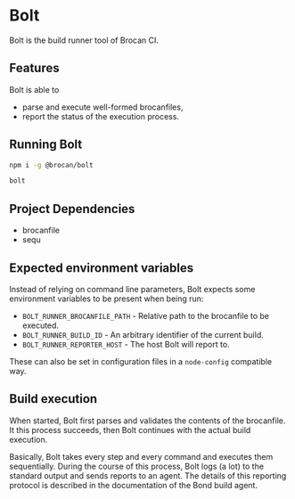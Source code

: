 # Bolt

Bolt is the build runner tool of Brocan CI.

## Features

Bolt is able to

  * parse and execute well-formed brocanfiles,
  * report the status of the execution process.

## Running Bolt

~~~~bash
npm i -g @brocan/bolt

bolt
~~~~

## Project Dependencies

  * brocanfile
  * sequ

## Expected environment variables

Instead of relying on command line parameters, Bolt expects some environment variables to be present when being run:

  * `BOLT_RUNNER_BROCANFILE_PATH` - Relative path to the brocanfile to be executed.
  * `BOLT_RUNNER_BUILD_ID` - An arbitrary identifier of the current build.
  * `BOLT_RUNNER_REPORTER_HOST` - The host Bolt will report to.

These can also be set in configuration files in a `node-config` compatible way.

## Build execution

When started, Bolt first parses and validates the contents of the brocanfile. It this process succeeds, then Bolt continues with the actual build execution.

Basically, Bolt takes every step and every command and executes them sequentially. During the course of this process, Bolt logs (a lot) to the standard output and sends reports to an agent. The details of this reporting protocol is described in the documentation of the Bond build agent.
